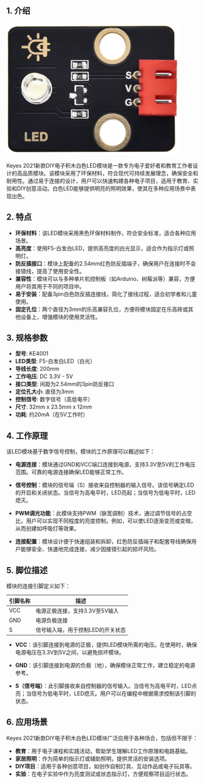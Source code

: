 

## 1. 介绍
![](media/e88a10ff697c85cf2c87aa2cff68ef5c.png)

Keyes 2021新款DIY电子积木白色LED模块是一款专为电子爱好者和教育工作者设计的高品质模块。该模块采用了环保材料，符合现代可持续发展理念，确保安全和耐用性。通过易于连接的设计，用户可以快速构建各种电子项目，适用于教育、实验和DIY创意活动。白色LED能够提供明亮的照明效果，使其在多种应用场景中表现出色。

## 2. 特点

- **环保材料**：该LED模块采用黑色环保材料制作，符合安全标准，适合各种应用场景。
- **高亮度**：使用F5-白发白LED，提供高亮度的白光显示，适合作为指示灯或照明灯。
- **防反插接口**：模块上配备的2.54mm红色防反插端子，确保用户在连接时不会接错线，提高了使用安全性。
- **兼容性**：模块可以与多种单片机控制板（如Arduino、树莓派等）兼容，方便用户将其用于不同的项目中。
- **易于安装**：配备3pin白色防反插连接线，简化了接线过程，适合初学者和儿童使用。
- **固定孔位**：两个直径为3mm的乐高兼容孔位，方便将模块固定在乐高砖或其他设备上，增强模块的使用灵活性。

## 3. 规格参数

- **型号**: KE4001
- **LED类型**: F5-白发白LED（白光）
- **导线长度**: 200mm
- **工作电压**: DC 3.3V - 5V
- **接口类型**: 间距为2.54mm的3pin防反接口
- **定位孔大小**: 直径为3mm
- **控制信号**: 数字信号（高低电平）
- **尺寸**: 32mm x 23.5mm x 12mm
- **功耗**: 约20mA（在5V工作时）

## 4. 工作原理

该LED模块基于数字信号控制，模块的工作原理可以概述如下：

- **电源连接**：模块通过GND和VCC端口连接到电源，支持3.3V至5V的工作电压范围。可靠的电源连接确保LED能够正常工作。

- **信号控制**：模块的信号端（S）接收来自控制器的输入信号。该信号确定LED的开启和关闭状态。当信号为高电平时，LED亮起；当信号为低电平时，LED熄灭。

- **PWM调光功能**：此模块支持PWM（脉宽调制）技术，通过调节信号的占空比，用户可以实现不同程度的亮度控制。例如，可以使LED逐渐变亮或变暗，从而创建如呼吸灯等效果。

- **连接配置**：模块设计便于快速组装和拆卸，红色防反插端子和配套导线确保用户能够安全、快速地完成连接，减少因接错引起的损坏风险。

## 5. 脚位描述

模块的连接引脚定义如下：

| 引脚名称 | 描述                            |
|----------|---------------------------------|
| VCC      | 电源正极连接，支持3.3V至5V输入 |
| GND      | 电源负极连接                    |
| S        | 信号输入端，用于控制LED的开关状态 |

- **VCC**：该引脚连接到电源的正极，提供LED模块所需的电压。在使用时，确保电源电压在3.3V到5V之间，以避免损坏模块。
  
- **GND**：该引脚连接到电源的负极（地），确保模块正常工作，建立稳定的电源参考。

- **S（信号端）**：此引脚接收来自控制器的信号输入。当信号为高电平时，LED点亮；当信号为低电平时，LED熄灭。用户可以在编程中根据需求控制该引脚的状态。

## 6. 应用场景

Keyes 2021新款DIY电子积木白色LED模块广泛应用于各种场合，包括但不限于：

- **教育**：用于电子课程和实践活动，帮助学生理解LED工作原理和电路基础。
- **家居照明**：作为简单的指示灯或辅助照明，提供灵活的安装选项。
- **DIY项目**：适用于各种创意项目，如创作自制灯具、互动作品或电子玩具等。
- **实验**：在电子实验中作为亮度测试或状态指示灯，方便观察项目运行状态。


